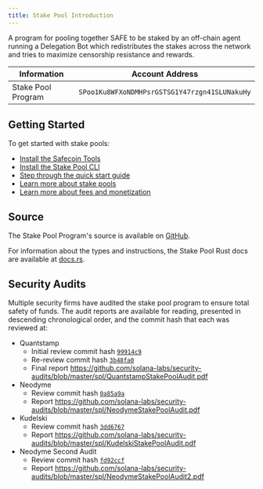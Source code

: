 ```yaml
---
title: Stake Pool Introduction
---
```


A program for pooling together SAFE to be staked by an off-chain agent running
a Delegation Bot which redistributes the stakes across the network and tries
to maximize censorship resistance and rewards.

| Information | Account Address |
| --- | --- |
| Stake Pool Program | `SPoo1Ku8WFXoNDMHPsrGSTSG1Y47rzgn41SLUNakuHy` |

## Getting Started

To get started with stake pools:

- [Install the Safecoin Tools](https://docs.solana.com/cli/install-solana-cli-tools)
- [Install the Stake Pool CLI](stake-pool/cli.md)
- [Step through the quick start guide](stake-pool/quickstart.md)
- [Learn more about stake pools](stake-pool/overview.md)
- [Learn more about fees and monetization](stake-pool/fees.md)

## Source

The Stake Pool Program's source is available on
[GitHub](https://github.com/fair-exchange/safecoin-program-library/tree/master/stake-pool).

For information about the types and instructions, the Stake Pool Rust docs are
available at [docs.rs](https://docs.rs/spl-stake-pool/0.6.3/spl_stake_pool/).

## Security Audits

Multiple security firms have audited the stake pool program to ensure total
safety of funds. The audit reports are available for reading, presented in descending
chronological order, and the commit hash that each was reviewed at:

* Quantstamp
    - Initial review commit hash [`99914c9`](https://github.com/fair-exchange/safecoin-program-library/tree/99914c9fc7246b22ef04416586ab1722c89576de)
    - Re-review commit hash [`3b48fa0`](https://github.com/fair-exchange/safecoin-program-library/tree/3b48fa09d38d1b66ffb4fef186b606f1bc4fdb31)
    - Final report https://github.com/solana-labs/security-audits/blob/master/spl/QuantstampStakePoolAudit.pdf
* Neodyme
    - Review commit hash [`0a85a9a`](https://github.com/fair-exchange/safecoin-program-library/tree/0a85a9a533795b6338ea144e433893c6c0056210)
    - Report https://github.com/solana-labs/security-audits/blob/master/spl/NeodymeStakePoolAudit.pdf
* Kudelski
    - Review commit hash [`3dd6767`](https://github.com/fair-exchange/safecoin-program-library/tree/3dd67672974f92d3b648bb50ee74f4747a5f8973)
    - Report https://github.com/solana-labs/security-audits/blob/master/spl/KudelskiStakePoolAudit.pdf
* Neodyme Second Audit
    - Review commit hash [`fd92ccf`](https://github.com/fair-exchange/safecoin-program-library/tree/fd92ccf9e9308508b719d6e5f36474f57023b0b2)
    - Report https://github.com/solana-labs/security-audits/blob/master/spl/NeodymeStakePoolAudit2.pdf
